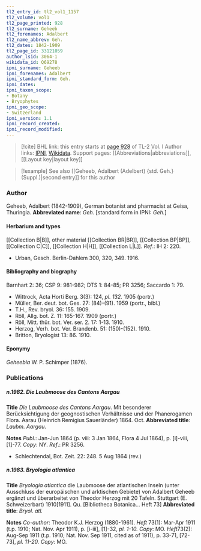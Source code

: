 ```yaml
---
tl2_entry_id: tl2_vol1_1157
tl2_volume: vol1
tl2_page_printed: 928
tl2_surname: Geheeb
tl2_forenames: Adalbert
tl2_name_abbrev: Geh.
tl2_dates: 1842-1909
tl2_page_id: 33121059
author_lsid: 3064-1
wikidata_id: Q69278
ipni_surname: Geheeb
ipni_forenames: Adalbert
ipni_standard_form: Geh.
ipni_dates: 
ipni_taxon_scope: 
- Botany
- Bryophytes
ipni_geo_scope: 
- Switzerland
ipni_version: 1.1
ipni_record_created: 
ipni_record_modified:
---
```


> [!cite] BHL link: this entry starts at [page 928](https://www.biodiversitylibrary.org/page/33121059) of TL-2 Vol. I
> Author links: [IPNI](https://www.ipni.org/a/3064-1), [Wikidata](https://www.wikidata.org/wiki/Q69278). Support pages: [[Abbreviations|abbreviations]], [[Layout key|layout key]]

> [!example] See also [[Geheeb, Adalbert (Adelbert) {std. Geh.} (Suppl.)|second entry]] for this author

### Author

Geheeb, Adalbert (1842-1909), German botanist and pharmacist at Geisa, Thuringia. 
**Abbreviated name**: *Geh.* \[standard form in IPNI: *Geh.*\]

#### Herbarium and types

[[Collection B|B]], other material [[Collection BR|BR]], [[Collection BP|BP]], [[Collection C|C]], [[Collection H|H]], [[Collection L|L]].
*Ref*.: IH 2: 220.
- Urban, Gesch. Berlin-Dahlem 300, 320, 349. 1916.

#### Bibliography and biography

Barnhart 2: 36; CSP 9: 981-982; DTS 1: 84-85; PR 3256; Saccardo 1: 79.
- Wittrock, Acta Horti Berg. 3(3): 124, *pl. 132.* 1905 (portr.)
- Müller, Ber. deut. bot. Ges. 27: (84)-(91). 1959 (portr., bibl.)
- T.H., Rev. bryol. 36: 155. 1909.
- Röll, Allg. bot. Z. 11: 165-167. 1909 (portr.)
- Röll, Mitt. thür. bot. Ver. ser. 2. 17: 1-13. 1910.
- Herzog, Verh. bot. Ver. Brandenb. 51: (150)-(152). 1910.
- Britton, Bryologist 13: 86. 1910.

#### Eponymy

*Geheebia* W. P. Schimper (1876).

### Publications

##### n.1982. Die Laubmoose des Cantons Aargau

**Title**
*Die Laubmoose des Cantons Aargau*. Mit besonderer Berücksichtigung der geognostischen Verhältnisse und der Phanerogamen Flora. Aarau (Heinrich Remigius Sauerländer) 1864. Oct.
**Abbreviated title**: *Laubm. Aargau*.

**Notes**
*Publ*.: Jan-Jun 1864 (p. viii: 3 Jan 1864, Flora 4 Jul 1864), p. \[i\]-viii, \[1\]-77. *Copy*: NY.
*Ref*.: PR 3256.
- Schlechtendal, Bot. Zeit. 22: 248. 5 Aug 1864 (rev.)

##### n.1983. Bryologia atlantica

**Title**
*Bryologia atlantica* die Laubmoose der atlantischen Inseln (unter Ausschluss der europäischen und arktischen Gebiete) von Adalbert Geheeb ergänzt und überarbeitet von Theodor Herzog mit 20 Tafeln. Stuttgart (E. Schweizerbart) 1910\[1911\]. Qu. \[Bibliotheca Botanica... Heft 73\]
**Abbreviated title**: *Bryol. atl.*

**Notes**
*Co-author*: Theodor K.J. Herzog (1880-1961).
*Heft* 73(1): Mar-Apr 1911 (t.p. 1910; Nat. Nov. Apr 1911), p. \[i-iii\], \[1\]-32, *pl. 1-10.*
*Copy*: MO.
*Heft*73(2): Aug-Sep 1911 (t.p. 1910; Nat. Nov. Sep 1911, cited as of 1911), p. 33-71, \[72-73\], *pl. 11-20. Copy*: MO.

